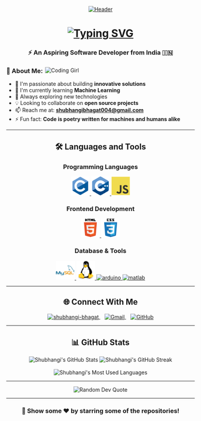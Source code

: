 <!-- Header Banner with Animation -->
<p align="center">
  <a href="https://github.com/bhagatshubhangi">
    <img src="https://user-images.githubusercontent.com/65373279/148280039-301b677b-74e7-49f8-af75-15e7c9253d74.png" alt="Header">
  </a>
</p>

<!-- Introduction with Typing Animation -->
<h1 align="center">
  <a href="https://git.io/typing-svg">
    <img src="https://readme-typing-svg.herokuapp.com?font=Fira+Code&weight=600&size=30&pause=1000&color=6A5ACD&center=true&vCenter=true&random=false&width=600&height=70&lines=Hello+World!+I'm+Shubhangi+%F0%9F%91%8B;Welcome+to+my+code+universe+%E2%AD%90;Aspiring+Software+Developer+%F0%9F%92%BB;Building+the+future%2C+one+line+at+a+time" alt="Typing SVG" />
  </a>
</h1>

<h3 align="center">⚡ An Aspiring Software Developer from India 🇮🇳</h3>


<!-- About Me Section -->
<div>
  <img align="right" alt="Coding Girl" width="400" src="https://img.freepik.com/free-vector/programmer-working-with-cms_52683-23279.jpg?t=st=1719135131~exp=1719138731~hmac=ddbc99726c2d3129e8585a66316f9112814d5ba7290bd2a24be7ff5ed0fe2592&w=740">
  
  ### 💫 About Me:
  - 🔭 I'm passionate about building **innovative solutions**
  - 🌱 I'm currently learning **Machine Learning**
  - 🚀 Always exploring new technologies
  - 💡 Looking to collaborate on **open source projects**
  - 📫 Reach me at: **shubhangibhagat004@gmail.com**
  - ⚡ Fun fact: **Code is poetry written for machines and humans alike**
</div>

---

<!-- Tech Stack Section with Animations -->
<h2 align="center">🛠️ Languages and Tools</h2>

<div align="center">
  
  <!-- Languages -->
  <h3>Programming Languages</h3>
  <p>
    <a href="https://www.cprogramming.com/" target="_blank" rel="noreferrer">
      <img src="https://raw.githubusercontent.com/devicons/devicon/master/icons/c/c-original.svg" alt="c" width="50" height="50"/>
    </a>
    <a href="https://www.w3schools.com/cpp/" target="_blank" rel="noreferrer">
      <img src="https://raw.githubusercontent.com/devicons/devicon/master/icons/cplusplus/cplusplus-original.svg" alt="cplusplus" width="50" height="50"/>
    </a>
    <a href="https://developer.mozilla.org/en-US/docs/Web/JavaScript" target="_blank" rel="noreferrer">
      <img src="https://raw.githubusercontent.com/devicons/devicon/master/icons/javascript/javascript-original.svg" alt="javascript" width="50" height="50"/>
    </a>
  </p>
  
  <!-- Frontend Development -->
  <h3>Frontend Development</h3>
  <p>
    <a href="https://www.w3.org/html/" target="_blank" rel="noreferrer">
      <img src="https://raw.githubusercontent.com/devicons/devicon/master/icons/html5/html5-original-wordmark.svg" alt="html5" width="50" height="50"/>
    </a>
    <a href="https://www.w3schools.com/css/" target="_blank" rel="noreferrer">
      <img src="https://raw.githubusercontent.com/devicons/devicon/master/icons/css3/css3-original-wordmark.svg" alt="css3" width="50" height="50"/>
    </a>
  </p>
  
  <!-- Database and Tools -->
  <h3>Database & Tools</h3>
  <p>
    <a href="https://www.mysql.com/" target="_blank" rel="noreferrer">
      <img src="https://raw.githubusercontent.com/devicons/devicon/master/icons/mysql/mysql-original-wordmark.svg" alt="mysql" width="50" height="50"/>
    </a>
    <a href="https://www.linux.org/" target="_blank" rel="noreferrer">
      <img src="https://raw.githubusercontent.com/devicons/devicon/master/icons/linux/linux-original.svg" alt="linux" width="50" height="50"/>
    </a>
    <a href="https://www.arduino.cc/" target="_blank" rel="noreferrer">
      <img src="https://cdn.worldvectorlogo.com/logos/arduino-1.svg" alt="arduino" width="50" height="50"/>
    </a>
    <a href="https://www.mathworks.com/" target="_blank" rel="noreferrer">
      <img src="https://upload.wikimedia.org/wikipedia/commons/2/21/Matlab_Logo.png" alt="matlab" width="50" height="50"/>
    </a>
  </p>
</div>

---

<!-- Connect with me Section with Style -->
<h2 align="center">🌐 Connect With Me</h2>
<p align="center">
  <a href="https://www.linkedin.com/in/shubhangi-bhagat-21501a2ab/" target="blank">
    <img align="center" src="https://img.shields.io/badge/LinkedIn-0077B5?style=for-the-badge&logo=linkedin&logoColor=white" alt="shubhangi-bhagat" />
  </a>
  &nbsp;&nbsp;
  <a href="mailto:shubhangibhagat004@gmail.com">
    <img align="center" src="https://img.shields.io/badge/Gmail-D14836?style=for-the-badge&logo=gmail&logoColor=white" alt="Gmail" />
  </a>
  &nbsp;&nbsp;
  <a href="https://github.com/bhagatshubhangi">
    <img align="center" src="https://img.shields.io/badge/GitHub-100000?style=for-the-badge&logo=github&logoColor=white" alt="GitHub" />
  </a>
</p>

---

<!-- GitHub Stats Section -->
<h2 align="center">📊 GitHub Stats</h2>

<div align="center">
  <img src="https://github-readme-stats.vercel.app/api?username=bhagatshubhangi&show_icons=true&theme=tokyonight&hide_border=true" width="49%" alt="Shubhangi's GitHub Stats" />
  <img src="https://github-readme-streak-stats.herokuapp.com/?user=bhagatshubhangi&theme=tokyonight&hide_border=true" width="49%" alt="Shubhangi's GitHub Streak" />
</div>

<br>

<div align="center">
  <img src="https://github-readme-stats.vercel.app/api/top-langs/?username=bhagatshubhangi&layout=compact&theme=tokyonight&hide_border=true" alt="Shubhangi's Most Used Languages" />
</div>

---


<!-- Footer Quote -->
<div align="center">
  <img src="https://quotes-github-readme.vercel.app/api?type=horizontal&theme=tokyonight" alt="Random Dev Quote" />
</div>

---

<div align="center">
  
  ### 🚀 Show some ❤️ by starring some of the repositories!
  
</div>
